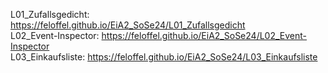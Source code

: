 L01_Zufallsgedicht: https://feloffel.github.io/EiA2_SoSe24/L01_Zufallsgedicht <br>
L02_Event-Inspector: <link>https://feloffel.github.io/EiA2_SoSe24/L02_Event-Inspector</link> <br>
L03_Einkaufsliste: <link>https://feloffel.github.io/EiA2_SoSe24/L03_Einkaufsliste</link> <br>
